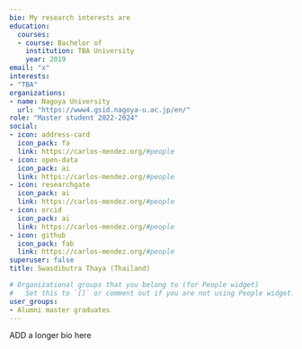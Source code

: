 ```yaml
---
bio: My research interests are 
education:
  courses:
  - course: Bachelor of 
    institution: TBA University
    year: 2019
email: "x"
interests:
- "TBA"
organizations:
- name: Nagoya University
  url: "https://www4.gsid.nagoya-u.ac.jp/en/"
role: "Master student 2022-2024"
social:
- icon: address-card
  icon_pack: fa
  link: https://carlos-mendez.org/#people
- icon: open-data
  icon_pack: ai
  link: https://carlos-mendez.org/#people
- icon: researchgate
  icon_pack: ai
  link: https://carlos-mendez.org/#people
- icon: orcid
  icon_pack: ai
  link: https://carlos-mendez.org/#people
- icon: github
  icon_pack: fab
  link: https://carlos-mendez.org/#people
superuser: false
title: Swasdibutra Thaya (Thailand)

# Organizational groups that you belong to (for People widget)
#   Set this to `[]` or comment out if you are not using People widget.
user_groups:
- Alumni master graduates
---
```


ADD a longer bio here
